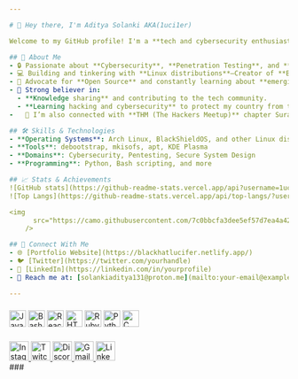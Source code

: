 ```yaml
---

# 👋 Hey there, I'm Aditya Solanki AKA(1uci1er)  

Welcome to my GitHub profile! I'm a **tech and cybersecurity enthusiast** exploring the dynamic and ever-evolving world of technology in this new era.  

## 🚀 About Me  
- 🔒 Passionate about **Cybersecurity**, **Penetration Testing**, and **System Hardening**.  
- 💻 Building and tinkering with **Linux distributions**—Creator of **BlackShieldOS**, a security-focused Arch Linux-based distro.  
- 🌟 Advocate for **Open Source** and constantly learning about **emerging technologies**.  
- 📜 Strong believer in:  
  - **Knowledge sharing** and contributing to the tech community.  
  - **Learning hacking and cybersecurity** to protect my country from threats posed by other nations (like **North Korea, China, USA, and others**) that constantly attempt to compromise government and military data.
-   🤝 I’m also connected with **THM (The Hackers Meetup)** chapter Surat and a proud member of the **Indian Ethical Hacking Community**.

## 🛠️ Skills & Technologies  
- **Operating Systems**: Arch Linux, BlackShieldOS, and other Linux distros  
- **Tools**: debootstrap, mkisofs, apt, KDE Plasma  
- **Domains**: Cybersecurity, Pentesting, Secure System Design  
- **Programming**: Python, Bash scripting, and more  

## 📈 Stats & Achievements  
![GitHub stats](https://github-readme-stats.vercel.app/api?username=1uci1er&show_icons=true&theme=radical)  
![Top Langs](https://github-readme-stats.vercel.app/api/top-langs/?username=1uci1er&layout=compact&theme=radical)

<img 
      src="https://camo.githubusercontent.com/7c0bbcfa3dee5ef57d7ea4a4204049d86abeec2e91d569b929e72b71cbf249e6/68747470733a2f2f6769746875622d70726f66696c652d74726f7068792e76657263656c2e6170702f3f757365726e616d653d73616d6179383235267468656d653d6461726b687562266e6f2d6672616d653d7472756526636f6c756d6e3d34266d617267696e2d773d3135266d617267696e2d683d31352662675f636f6c6f723d303030303030267469746c655f636f6c6f723d464630303030266e6f2d62673d74727565"
    />

## 🔗 Connect With Me  
- 🌐 [Portfolio Website](https://blackhatlucifer.netlify.app/)
- 🐦 [Twitter](https://twitter.com/yourhandle)  
- 💼 [LinkedIn](https://linkedin.com/in/yourprofile)  
- 📧 Reach me at: [solankiaditya131@proton.me](mailto:your-email@example.com)  

---
```


###

<div align="left">
  <img src="https://cdn.jsdelivr.net/gh/devicons/devicon/icons/javascript/javascript-original.svg" height="30" alt="JavaScript logo" />
  <img src="https://cdn.jsdelivr.net/gh/devicons/devicon/icons/bash/bash-original.svg" height="30" alt="Bash logo" />
  <img src="https://cdn.jsdelivr.net/gh/devicons/devicon/icons/react/react-original.svg" height="30" alt="React logo" />
  <img src="https://cdn.jsdelivr.net/gh/devicons/devicon/icons/html5/html5-original.svg" height="30" alt="HTML5 logo" />
  <img src="https://cdn.jsdelivr.net/gh/devicons/devicon/icons/ruby/ruby-original.svg" height="30" alt="Ruby logo" />
  <img src="https://cdn.jsdelivr.net/gh/devicons/devicon/icons/python/python-original.svg" height="30" alt="Python logo" />
  <img src="https://cdn.jsdelivr.net/gh/devicons/devicon/icons/c/c-original.svg" height="30" alt="C logo" />
</div>

###

<div align="left">
  <a href="https://instagram.com/rx1vi" target="_blank">
    <img 
      src="https://img.shields.io/static/v1?message=Instagram&logo=instagram&label=&color=E4405F&logoColor=white&labelColor=&style=for-the-badge" 
      height="35" 
      alt="Instagram logo" 
    />
  </a>
  <a href="https://twitch.tv/SolankiAdi22235" target="_blank">
    <img 
      src="https://img.shields.io/static/v1?message=Twitch&logo=twitch&label=&color=9146FF&logoColor=white&labelColor=&style=for-the-badge" 
      height="35" 
      alt="Twitch logo" 
    />
  </a>
  <a href="https://discordapp.com/users/your_user_id" target="_blank">
    <img 
      src="https://img.shields.io/static/v1?message=Discord&logo=discord&label=&color=7289DA&logoColor=white&labelColor=&style=for-the-badge" 
      height="35" 
      alt="Discord logo" 
    />
  </a>
  <a href="mailto:solankiaditya131@proton.me" target="_blank">
    <img 
      src="https://img.shields.io/static/v1?message=Gmail&logo=gmail&label=&color=D14836&logoColor=white&labelColor=&style=for-the-badge" 
      height="35" 
      alt="Gmail logo" 
    />
  </a>
  <a href="https://linkedin.com/in/aditya-solanki" target="_blank">
    <img 
      src="https://img.shields.io/static/v1?message=LinkedIn&logo=linkedin&label=&color=0077B5&logoColor=white&labelColor=&style=for-the-badge" 
      height="35" 
      alt="LinkedIn logo" 
    />
  </a>
</div>
###

<br clear="both">
